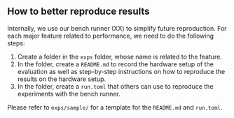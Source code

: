 ## How to better reproduce results

Internally, we use our bench runner (XX) to simplify future reproduction.
For each major feature related to performance,
we need to do the following steps:

1. Create a folder in the `exps` folder, whose name is related to the feature.
2. In the folder, create a `README.md` to record the hardware setup of the evaluation as well as step-by-step instructions on how to reproduce the results on the hardware setup.
3. In the folder, create a `run.toml` that others can use to reproduce the experiments with the bench runner.

Please refer to `exps/sample/` for a template for the `README.md` and `run.toml`.